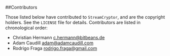 ##Contributors

Those listed below have contributed to `StreamCryptor`, and are the copyright holders. See the `LICENSE` file for details. Contributors are listed in chronological order:

 * Christian Hermann <c.hermann@bitbeans.de>
 * Adam Caudill <adam@adamcaudill.com>
 * Rodrigo Fraga <rodrigo.fraga@gmail.com>


